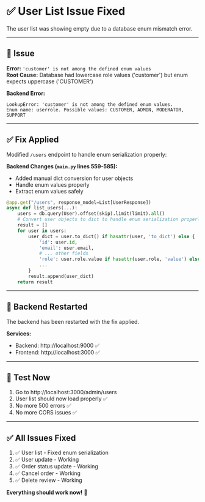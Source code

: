 # ✅ User List Issue Fixed

The user list was showing empty due to a database enum mismatch error.

---

## 🔧 Issue

**Error:** `'customer' is not among the defined enum values`  
**Root Cause:** Database had lowercase role values ('customer') but enum expects uppercase ('CUSTOMER')

**Backend Error:**
```
LookupError: 'customer' is not among the defined enum values. 
Enum name: userrole. Possible values: CUSTOMER, ADMIN, MODERATOR, SUPPORT
```

---

## ✅ Fix Applied

Modified `/users` endpoint to handle enum serialization properly:

**Backend Changes (`main.py` lines 559-585):**
- Added manual dict conversion for user objects
- Handle enum values properly
- Extract enum values safely

```python
@app.get("/users", response_model=List[UserResponse])
async def list_users(...):
    users = db.query(User).offset(skip).limit(limit).all()
    # Convert user objects to dict to handle enum serialization properly
    result = []
    for user in users:
        user_dict = user.to_dict() if hasattr(user, 'to_dict') else {
            'id': user.id,
            'email': user.email,
            # ... other fields
            'role': user.role.value if hasattr(user.role, 'value') else str(user.role),
            ...
        }
        result.append(user_dict)
    return result
```

---

## 🚀 Backend Restarted

The backend has been restarted with the fix applied.

**Services:**
- Backend: http://localhost:9000 ✅
- Frontend: http://localhost:3000 ✅

---

## 🎯 Test Now

1. Go to http://localhost:3000/admin/users
2. User list should now load properly ✅
3. No more 500 errors ✅
4. No more CORS issues ✅

---

## ✅ All Issues Fixed

1. ✅ User list - Fixed enum serialization
2. ✅ User update - Working
3. ✅ Order status update - Working
4. ✅ Cancel order - Working
5. ✅ Delete review - Working

**Everything should work now!** 🎉

